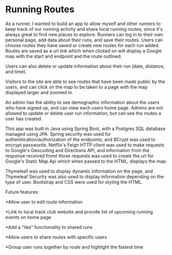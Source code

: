 
# Running Routes

As a runner, I wanted to build an app to allow myself and other runners to keep track of our running activity and share local running routes, since it's always great to find new places to explore. Runners can log in to their own personal page, add data about their runs, and save their routes. Users can choose routes they have saved or create new routes for each run added. Routes are saved as a url link which when clicked on will display a Google map with the start and endpoint and the route outlined.

Users can also delete or update information about their run (date, distance, and time). 

Visitors to the site are able to see routes that have been made public by the users, and can click on the map to be taken to a page with the map displayed larger and zoomed in.

An admin has the ability to see demographic information about the users who have signed up, and can view each users home page. Admins are not allowed to update or delete user run information, but can see the routes a user has created.

This app was built in Java using Spring Boot, with a Postgres SQL database managed using JPA. Spring security was used for authenitication/authorization of the endpoints, and  BCrypt was used to encrypt passwords.  Netflix's Feign HTTP client was used to make requests to Google's Geocoding and Directions API, and information from the response received fromt those requests was used to create the url for Google's Static Map Api which when passed to the HTML, displays the map. 

Thymeleaf was used to display dynamic information on the page, and Thymeleaf Security was also used to display information depending on the type of user. Bootstrap and CSS were used for styling the HTML.

Future features:

*Allow user to edit route information

*Link to local track club website and provide list of upcoming running events on home page

*Add a "like" functionality to shared runs

*Allow users to share routes with specific users

*Group user runs together by route and highlight the fastest time




 
 
 
 